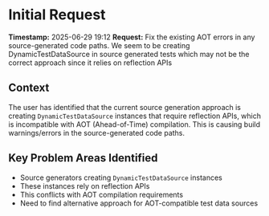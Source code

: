 # Initial Request

**Timestamp:** 2025-06-29 19:12
**Request:** Fix the existing AOT errors in any source-generated code paths. We seem to be creating DynamicTestDataSource in source generated tests which may not be the correct approach since it relies on reflection APIs

## Context
The user has identified that the current source generation approach is creating `DynamicTestDataSource` instances that require reflection APIs, which is incompatible with AOT (Ahead-of-Time) compilation. This is causing build warnings/errors in the source-generated code paths.

## Key Problem Areas Identified
- Source generators creating `DynamicTestDataSource` instances
- These instances rely on reflection APIs
- This conflicts with AOT compilation requirements
- Need to find alternative approach for AOT-compatible test data sources